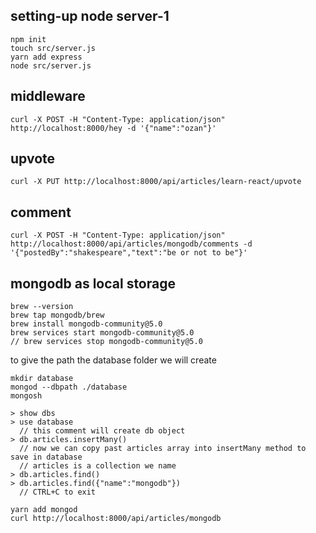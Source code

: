 ## setting-up node server-1

```console
npm init
touch src/server.js
yarn add express
node src/server.js
```

## middleware

```console
curl -X POST -H "Content-Type: application/json" http://localhost:8000/hey -d '{"name":"ozan"}'
```

## upvote

```console
curl -X PUT http://localhost:8000/api/articles/learn-react/upvote
```

## comment

```console
curl -X POST -H "Content-Type: application/json" http://localhost:8000/api/articles/mongodb/comments -d '{"postedBy":"shakespeare","text":"be or not to be"}'
```

## mongodb as local storage

```console
brew --version
brew tap mongodb/brew
brew install mongodb-community@5.0
brew services start mongodb-community@5.0
// brew services stop mongodb-community@5.0
```

to give the path the database folder we will create

```console
mkdir database
mongod --dbpath ./database
mongosh

> show dbs
> use database
  // this comment will create db object
> db.articles.insertMany()
  // now we can copy past articles array into insertMany method to save in database
  // articles is a collection we name
> db.articles.find()
> db.articles.find({"name":"mongodb"})
  // CTRL+C to exit
```

```console
yarn add mongod
curl http://localhost:8000/api/articles/mongodb
```
